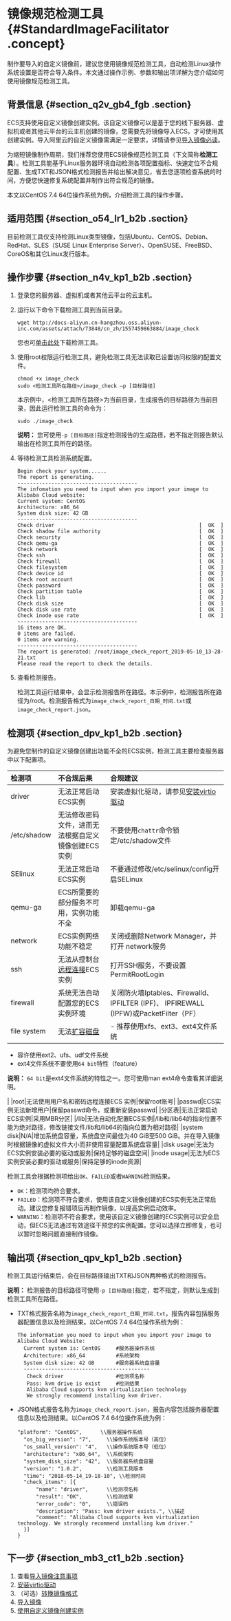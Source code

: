 # 镜像规范检测工具 {#StandardImageFacilitator .concept}

制作要导入的自定义镜像前，建议您使用镜像规范检测工具，自动检测Linux操作系统设置是否符合导入条件。本文通过操作示例、参数和输出项详解为您介绍如何使用镜像规范检测工具。

## 背景信息 {#section_q2v_gb4_fgb .section}

ECS支持使用自定义镜像创建实例。该自定义镜像可以是基于您的线下服务器、虚拟机或者其他云平台的云主机创建的镜像，您需要先将镜像导入ECS，才可使用其创建实例。导入阿里云的自定义镜像需满足一定要求，详情请参见[导入镜像必读](cn.zh-CN/镜像/自定义镜像/导入镜像/导入镜像必读.md#)。

为缩短镜像制作周期，我们推荐您使用ECS镜像规范检测工具（下文简称**检测工具**）。检测工具能基于Linux服务器环境自动检测各项配置指标、快速定位不合规配置、生成TXT和JSON格式检测报告并给出解决意见，省去您逐项检查系统的时间，方便您快速修复系统配置并制作出符合规范的镜像。

本文以CentOS 7.4 64位操作系统为例，介绍检测工具的操作步骤。

## 适用范围 {#section_o54_lr1_b2b .section}

目前检测工具仅支持检测Linux类型镜像，包括Ubuntu、CentOS、Debian、RedHat、SLES（SUSE Linux Enterprise Server）、OpenSUSE、FreeBSD、CoreOS和其它Linux发行版本。

## 操作步骤 {#section_n4v_kp1_b2b .section}

1.  登录您的服务器、虚拟机或者其他云平台的云主机。
2.  运行以下命令下载检测工具到当前目录。

    ``` {#codeblock_nzh_plr_3p2}
    wget http://docs-aliyun.cn-hangzhou.oss.aliyun-inc.com/assets/attach/73848/cn_zh/1557459863884/image_check
    ```

    您也可[单击此处](http://docs-aliyun.cn-hangzhou.oss.aliyun-inc.com/assets/attach/73848/cn_zh/1557459863884/image_check)下载检测工具。

3.  使用root权限运行检测工具，避免检测工具无法读取已设置访问权限的配置文件。

    ```
    chmod +x image_check
    sudo <检测工具所在路径>/image_check –p [目标路径] 
    ```

    本示例中，<检测工具所在路径\>为当前目录，生成报告的目标路径为当前目录，因此运行检测工具的命令为：

    ``` {#codeblock_xpo_tyd_ys8}
    sudo ./image_check
    ```

    **说明：** 您可使用`-p [目标路径]`指定检测报告的生成路径，若不指定则报告默认输出在检测工具所在的路径。

4.  等待检测工具检测系统配置。

    ```
    Begin check your system......
    The report is generating.
    ---------------------------------------
    The infomation you need to input when you import your image to Alibaba Cloud website:
    Current system: CentOS
    Architecture: x86_64
    System disk size: 42 GB
    ---------------------------------------
    Check driver                                               [  OK  ]
    Check shadow file authority                                [  OK  ]
    Check security                                             [  OK  ]
    Check qemu-ga                                              [  OK  ]
    Check network                                              [  OK  ]
    Check ssh                                                  [  OK  ]
    Check firewall                                             [  OK  ]
    Check filesystem                                           [  OK  ]
    Check device id                                            [  OK  ]
    Check root account                                         [  OK  ]
    Check password                                             [  OK  ]
    Check partition table                                      [  OK  ]
    Check lib                                                  [  OK  ]
    Check disk size                                            [  OK  ]
    Check disk use rate                                        [  OK  ]
    Check inode use rate                                       [  OK  ]
    ---------------------------------------
    16 items are OK.
    0 items are failed.
    0 items are warning.
    ---------------------------------------
    The report is generated: /root/image_check_report_2019-05-10_13-28-21.txt
    Please read the report to check the details.
    ```

5.  查看检测报告。

    检测工具运行结果中，会显示检测报告所在路径。本示例中，检测报告所在路径为/root。检测报告格式为`image_check_report_日期_时间.txt`或`image_check_report.json`。


## 检测项 {#section_dpv_kp1_b2b .section}

为避免您制作的自定义镜像创建出功能不全的ECS实例，检测工具主要检查服务器中以下配置项。

|检测项|不合规后果|合规建议|
|:--|:----|:---|
|driver|无法正常启动ECS实例|安装虚拟化驱动，请参见[安装virtio驱动](cn.zh-CN/镜像/自定义镜像/导入镜像/安装virtio驱动.md#)|
|/etc/shadow|无法修改密码文件，进而无法根据自定义镜像创建ECS实例|不要使用`chattr`命令锁定/etc/shadow文件|
|SElinux|无法正常启动ECS实例|不要通过修改/etc/selinux/config开启SELinux|
|qemu-ga|ECS所需要的部分服务不可用，实例功能不全|卸载qemu-ga|
|network|ECS实例网络功能不稳定|关闭或删除Network Manager，并打开 network服务|
|ssh|无法从控制台[远程连接](cn.zh-CN/实例/连接实例/连接方式导航.md#)ECS实例|打开SSH服务，不要设置PermitRootLogin|
|firewall|系统无法自动配置您的ECS实例环境|关闭防火墙Iptables、Firewalld、IPFILTER \(IPF\)、 IPFIREWALL \(IPFW\)或PacketFilter（PF）|
|file system|无法[扩容磁盘](cn.zh-CN/块存储/云盘/扩容云盘/扩容概述.md#)| -   推荐使用xfs、ext3、ext4文件系统
-   容许使用ext2、ufs、udf文件系统
-   ext4文件系统不要使用`64 bit`特性（feature）

**说明：** `64 bit`是ext4文件系统的特性之一。您可使用man ext4命令查看其详细说明。


 |
|root|无法使用用户名和密码远程连接ECS 实例|保留root账号|
|passwd|ECS实例无法新增用户|保留passwd命令，或重新安装passwd|
|分区表|无法正常启动ECS实例|采用MBR分区|
|/lib|无法自动化配置ECS实例|/lib和/lib64的指向位置不能为绝对路径，修改链接文件/lib和/lib64的指向位置为相对路径|
|system disk|N/A|增加系统盘容量，系统盘空间最佳为40 GiB至500 GiB。并在导入镜像时根据镜像的虚拟文件大小而非使用容量配置系统盘容量|
|disk usage|无法为ECS实例安装必要的驱动或服务|保持足够的磁盘空间|
|inode usage|无法为ECS实例安装必要的驱动或服务|保持足够的inode资源|

检测工具会根据检测项给出`OK`、`FAILED`或者`WARNING`检测结果。

-   `OK`：检测项均符合要求。
-   `FAILED`：检测项不符合要求，使用该自定义镜像创建的ECS实例无法正常启动。建议您修复报错项后再制作镜像，以提高实例启动效率。
-   `WARNING`：检测项不符合要求，使用该自定义镜像创建的ECS实例可以安全启动，但ECS无法通过有效途径干预您的实例配置。您可以选择立即修复，也可以暂时忽略问题直接制作镜像。

## 输出项 {#section_qpv_kp1_b2b .section}

检测工具运行结束后，会在目标路径输出TXT和JSON两种格式的检测报告。

**说明：** 检测报告的目标路径可使用`-p [目标路径]`指定，若不指定，则默认生成到检测工具所在路径。

-   TXT格式报告名称为`image_check_report_日期_时间.txt`，报告内容包括服务器配置信息以及检测结果。以CentOS 7.4 64位操作系统为例：

    ```
    The information you need to input when you import your image to Alibaba Cloud Website:
      Current system is: CentOS     #服务器操作系统
      Architecture: x86_64          #系统架构
      System disk size: 42 GB       #服务器系统盘容量
      -----------------------------------------
       Check driver                 #检测项名称
       Pass: kvm drive is exist     #检测结果
       Alibaba Cloud supports kvm virtualization technology
       We strongly recommend installing kvm driver.
    ```

-   JSON格式报告名称为`image_check_report.json`，报告内容包括服务器配置信息以及检测结果。以CentOS 7.4 64位操作系统为例：

    ```
    "platform": "CentOS",      \\服务器操作系统
      "os_big_version": "7",     \\操作系统版本号（高位）
      "os_small_version": "4",   \\操作系统版本号（低位）
      "architecture": "x86_64",  \\系统架构
      "system_disk_size": "42",  \\服务器系统盘容量
      "version": "1.0.2",        \\检测工具版本
      "time": "2018-05-14_19-18-10", \\检测时间
      "check_items": [{
          "name": "driver",      \\检测项名称
          "result": "OK",        \\检测结果
          "error_code": "0",     \\错误码
          "description": "Pass: kvm driver exists.", \\描述
          "comment": "Alibaba Cloud supports kvm virtualization technology. We strongly recommend installing kvm driver."
      }]
    }
    ```


## 下一步 {#section_mb3_ct1_b2b .section}

1.  查看[导入镜像注意事项](cn.zh-CN/镜像/自定义镜像/导入镜像/导入镜像必读.md#)
2.  [安装virtio驱动](cn.zh-CN/镜像/自定义镜像/导入镜像/安装virtio驱动.md#)
3.  （可选）[转换镜像格式](cn.zh-CN/镜像/自定义镜像/导入镜像/转换镜像格式.md#)
4.  [导入镜像](cn.zh-CN/镜像/自定义镜像/导入镜像/导入自定义镜像.md#)
5.  [使用自定义镜像创建实例](cn.zh-CN/实例/创建实例/使用自定义镜像创建实例.md#)

